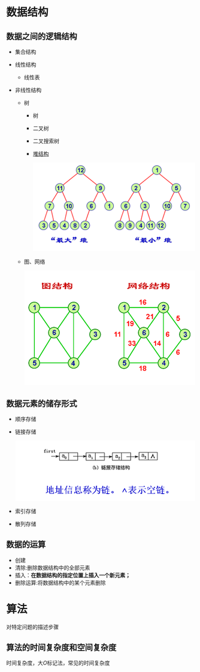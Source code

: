 # 数据结构

## 数据之间的逻辑结构

* 集合结构

* 线性结构

  * 线性表

* 非线性结构

  * 树

    * 树

    * 二叉树

    * 二叉搜索树

    * [堆结构](https://www.jianshu.com/p/6b526aa481b1)

      ![image-20220316223203212](README.assets/image-20220316223203212.png)

  * 图、网络

    ![image-20220316223223470](README.assets/image-20220316223223470.png)

## 数据元素的储存形式

* 顺序存储

* 链接存储

  ![image-20220316223517797](README.assets/image-20220316223517797.png)

* 索引存储

* 散列存储

## 数据的运算

* 创建
* 清除:删除数据结构中的全部元素
* 插入：**在数据结构的指定位置上插入一个新元素；**
* 删除运算:将数据结构中的某个元素删除

# 算法

对特定问题的描述步骤

## 算法的时间复杂度和空间复杂度

时间复杂度，大$O$标记法，常见的时间复杂度

